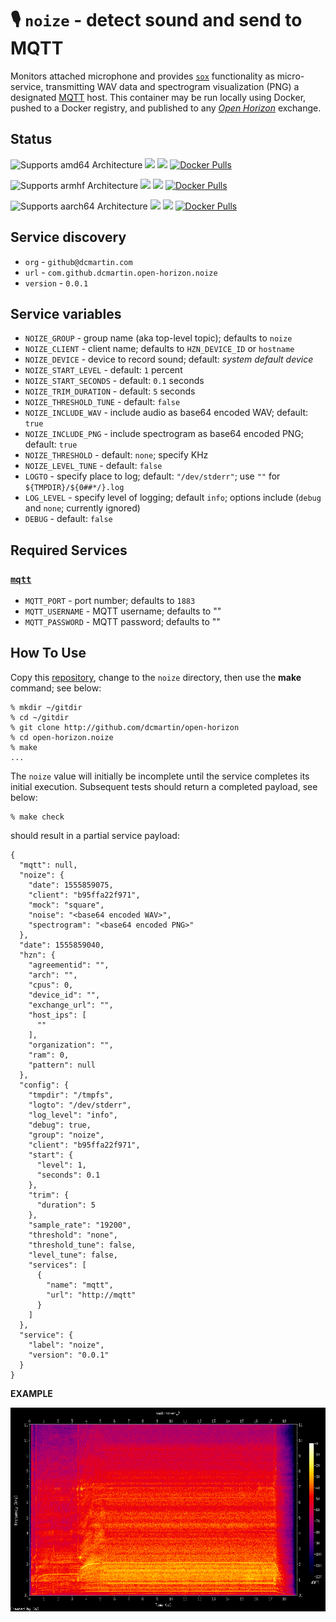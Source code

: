 # &#127897; `noize` - detect sound and send to MQTT

Monitors attached microphone and provides [`sox`](https://linux.die.net/man/1/sox) functionality as micro-service, transmitting WAV data and spectrogram visualization (PNG) a designated [MQTT][mqtt-org] host.  This container may be run locally using Docker, pushed to a Docker registry, and published to any [_Open Horizon_][open-horizon] exchange.

[mqtt-org]: http://mqtt.org/
[motion-project-io]: https://motion-project.github.io/

## Status

![Supports amd64 Architecture][amd64-shield]
[![](https://images.microbadger.com/badges/image/dcmartin/amd64_com.github.dcmartin.open-horizon.noize.svg)](https://microbadger.com/images/dcmartin/amd64_com.github.dcmartin.open-horizon.noize "Get your own image badge on microbadger.com")
[![](https://images.microbadger.com/badges/version/dcmartin/amd64_com.github.dcmartin.open-horizon.noize.svg)](https://microbadger.com/images/dcmartin/amd64_com.github.dcmartin.open-horizon.noize "Get your own version badge on microbadger.com")
[![Docker Pulls][pulls-amd64]][docker-amd64]

[docker-amd64]: https://hub.docker.com/r/dcmartin/amd64_com.github.dcmartin.open-horizon.noize
[pulls-amd64]: https://img.shields.io/docker/pulls/dcmartin/amd64_com.github.dcmartin.open-horizon.noize.svg

![Supports armhf Architecture][arm-shield]
[![](https://images.microbadger.com/badges/image/dcmartin/arm_com.github.dcmartin.open-horizon.noize.svg)](https://microbadger.com/images/dcmartin/arm_com.github.dcmartin.open-horizon.noize "Get your own image badge on microbadger.com")
[![](https://images.microbadger.com/badges/version/dcmartin/arm_com.github.dcmartin.open-horizon.noize.svg)](https://microbadger.com/images/dcmartin/arm_com.github.dcmartin.open-horizon.noize "Get your own version badge on microbadger.com")
[![Docker Pulls][pulls-arm]][docker-arm]

[docker-arm]: https://hub.docker.com/r/dcmartin/arm_com.github.dcmartin.open-horizon.noize
[pulls-arm]: https://img.shields.io/docker/pulls/dcmartin/arm_com.github.dcmartin.open-horizon.noize.svg

![Supports aarch64 Architecture][arm64-shield]
[![](https://images.microbadger.com/badges/image/dcmartin/arm64_com.github.dcmartin.open-horizon.noize.svg)](https://microbadger.com/images/dcmartin/arm64_com.github.dcmartin.open-horizon.noize "Get your own image badge on microbadger.com")
[![](https://images.microbadger.com/badges/version/dcmartin/arm64_com.github.dcmartin.open-horizon.noize.svg)](https://microbadger.com/images/dcmartin/arm64_com.github.dcmartin.open-horizon.noize "Get your own version badge on microbadger.com")
[![Docker Pulls][pulls-arm64]][docker-arm64]

[docker-arm64]: https://hub.docker.com/r/dcmartin/arm64_com.github.dcmartin.open-horizon.noize
[pulls-arm64]: https://img.shields.io/docker/pulls/dcmartin/arm64_com.github.dcmartin.open-horizon.noize.svg

[arm64-shield]: https://img.shields.io/badge/aarch64-yes-green.svg
[amd64-shield]: https://img.shields.io/badge/amd64-yes-green.svg
[arm-shield]: https://img.shields.io/badge/armhf-yes-green.svg

## Service discovery
+ `org` - `github@dcmartin.com`
+ `url` - `com.github.dcmartin.open-horizon.noize`
+ `version` - `0.0.1`

## Service variables
+ `NOIZE_GROUP` - group name (aka top-level topic); defaults to `noize`
+ `NOIZE_CLIENT` - client name; defaults to `HZN_DEVICE_ID` or `hostname`
+ `NOIZE_DEVICE` - device to record sound; default: *system default device*
+ `NOIZE_START_LEVEL` - default: `1` percent
+ `NOIZE_START_SECONDS` - default: `0.1` seconds
+ `NOIZE_TRIM_DURATION` - default: `5` seconds
+ `NOIZE_THRESHOLD_TUNE` - default: `false`
+ `NOIZE_INCLUDE_WAV` - include audio as base64 encoded WAV; default: `true`
+ `NOIZE_INCLUDE_PNG` - include spectrogram as base64 encoded PNG; default: `true`
+ `NOIZE_THRESHOLD` - default: `none`; specify KHz
+ `NOIZE_LEVEL_TUNE` - default: `false`
+ `LOGTO` - specify place to log; default: `"/dev/stderr"`; use `""` for `${TMPDIR}/${0##*/}.log`
+ `LOG_LEVEL` - specify level of logging; default `info`; options include (`debug` and `none`; currently ignored)
+ `DEBUG` - default: `false`

## Required Services

### [`mqtt`](../mqtt/README.md)
+ `MQTT_PORT` - port number; defaults to `1883`
+ `MQTT_USERNAME` - MQTT username; defaults to ""
+ `MQTT_PASSWORD` - MQTT password; defaults to ""

## How To Use
Copy this [repository][repository], change to the `noize` directory, then use the **make** command; see below:

```
% mkdir ~/gitdir
% cd ~/gitdir
% git clone http://github.com/dcmartin/open-horizon
% cd open-horizon.noize
% make
...
```

The `noize` value will initially be incomplete until the service completes its initial execution.  Subsequent tests should return a completed payload, see below:

```
% make check
```

should result in a partial service payload:

```
{
  "mqtt": null,
  "noize": {
    "date": 1555859075,
    "client": "b95ffa22f971",
    "mock": "square",
    "noise": "<base64 encoded WAV>",
    "spectrogram": "<base64 encoded PNG>"
  },
  "date": 1555859040,
  "hzn": {
    "agreementid": "",
    "arch": "",
    "cpus": 0,
    "device_id": "",
    "exchange_url": "",
    "host_ips": [
      ""
    ],
    "organization": "",
    "ram": 0,
    "pattern": null
  },
  "config": {
    "tmpdir": "/tmpfs",
    "logto": "/dev/stderr",
    "log_level": "info",
    "debug": true,
    "group": "noize",
    "client": "b95ffa22f971",
    "start": {
      "level": 1,
      "seconds": 0.1
    },
    "trim": {
      "duration": 5
    },
    "sample_rate": "19200",
    "threshold": "none",
    "threshold_tune": false,
    "level_tune": false,
    "services": [
      {
        "name": "mqtt",
        "url": "http://mqtt"
      }
    ]
  },
  "service": {
    "label": "noize",
    "version": "0.0.1"
  }
}
```

**EXAMPLE**

<img src="samples/example.png">
<audio src="samples/example.wav">

## Changelog & Releases

Releases are based on Semantic Versioning, and use the format
of ``MAJOR.MINOR.PATCH``. In a nutshell, the version will be incremented
based on the following:

- ``MAJOR``: Incompatible or major changes.
- ``MINOR``: Backwards-compatible new features and enhancements.
- ``PATCH``: Backwards-compatible bugfixes and package updates.

## Authors & contributors

[David C Martin][dcmartin] (github@dcmartin.com)

[userinput]: ../noize/userinput.json
[service-json]: ../noize/service.json
[build-json]: ../noize/build.json
[dockerfile]: ../noize/Dockerfile


[dcmartin]: https://github.com/dcmartin
[issue]: https://github.com/dcmartin/open-horizon/issues
[macos-install]: http://pkg.bluehorizon.network/macos
[open-horizon]: http://github.com/open-horizon/
[repository]: https://github.com/dcmartin/open-horizon
[setup]: ../setup/README.md
